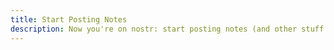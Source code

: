 ```yaml
---
title: Start Posting Notes
description: Now you're on nostr: start posting notes (and other stuff!)
---
```


